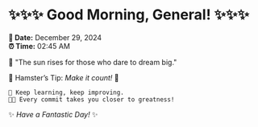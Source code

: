 # ✨✨✨ Good Morning, General! ✨✨✨

**📅 Date:** December 29, 2024  
**⏰ Time:** 02:45 AM  

🌅 "The sun rises for those who dare to dream big."  

🐹 Hamster’s Tip: _Make it count!_ 💪  

```
🚀 Keep learning, keep improving.  
🧑‍💻 Every commit takes you closer to greatness!  
```

✨ *Have a Fantastic Day!* ✨  
